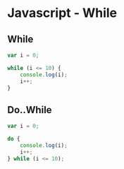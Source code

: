 # Javascript - While

## While

~~~javascript
var i = 0;

while (i <= 10) {
    console.log(i);
    i++;
}
~~~

## Do..While

~~~javascript javascript
var i = 0;

do {
    console.log(i);
    i++;
} while (i <= 10);
~~~
